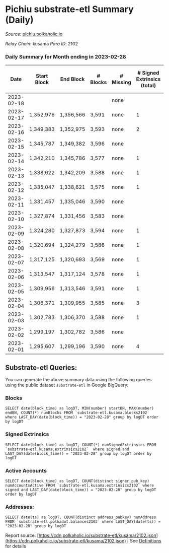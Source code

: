 # Pichiu substrate-etl Summary (Daily)

_Source_: [pichiu.polkaholic.io](https://pichiu.polkaholic.io)

*Relay Chain*: kusama
*Para ID*: 2102



### Daily Summary for Month ending in 2023-02-28


| Date | Start Block | End Block | # Blocks | # Missing | # Signed Extrinsics (total) | # Active Accounts | # Addresses with Balances | # Events | # Transfers | # XCM Transfers In | # XCM Transfers Out |
| ---- | ----------- | --------- | -------- | --------- | --------------------------- | ----------------- | ------------------------- | -------- | ----------- | ------------------ | ------------------- |
| 2023-02-18 |  |  |  | none  |  |  |  |  |   |   |   |
| 2023-02-17 | 1,352,976 | 1,356,566 | 3,591 | none  | 1 | 1 | 1,148 | 7,188 |   |   |   |
| 2023-02-16 | 1,349,383 | 1,352,975 | 3,593 | none  | 2 | 2 | 1,148 | 7,196 |   |   |   |
| 2023-02-15 | 1,345,787 | 1,349,382 | 3,596 | none  |  |  | 1,148 | 7,194 |   |   |   |
| 2023-02-14 | 1,342,210 | 1,345,786 | 3,577 | none  | 1 | 1 | 1,148 | 7,160 |   |   |   |
| 2023-02-13 | 1,338,622 | 1,342,209 | 3,588 | none  | 1 | 1 | 1,148 | 7,182 |   |   |   |
| 2023-02-12 | 1,335,047 | 1,338,621 | 3,575 | none  | 1 | 1 | 1,148 | 7,156 |   |   |   |
| 2023-02-11 | 1,331,457 | 1,335,046 | 3,590 | none  |  |  | 1,148 | 7,182 |   |   |   |
| 2023-02-10 | 1,327,874 | 1,331,456 | 3,583 | none  |  |  | 1,148 | 7,168 |   |   |   |
| 2023-02-09 | 1,324,280 | 1,327,873 | 3,594 | none  | 1 | 1 | 1,148 | 7,194 |   |   |   |
| 2023-02-08 | 1,320,694 | 1,324,279 | 3,586 | none  | 1 | 1 | 1,148 | 7,178 |   |   |   |
| 2023-02-07 | 1,317,125 | 1,320,693 | 3,569 | none  | 1 | 1 | 1,148 | 7,144 |   |   |   |
| 2023-02-06 | 1,313,547 | 1,317,124 | 3,578 | none  | 1 | 1 | 1,148 | 7,162 |   |   |   |
| 2023-02-05 | 1,309,956 | 1,313,546 | 3,591 | none  | 1 | 1 | 1,148 | 7,190 |   |   |   |
| 2023-02-04 | 1,306,371 | 1,309,955 | 3,585 | none  | 3 | 3 | 1,148 | 7,184 |   |   |   |
| 2023-02-03 | 1,302,783 | 1,306,370 | 3,588 | none  | 1 | 1 | 1,148 | 7,182 |   |   |   |
| 2023-02-02 | 1,299,197 | 1,302,782 | 3,586 | none  |  |  | 1,148 | 7,174 |   |   |   |
| 2023-02-01 | 1,295,607 | 1,299,196 | 3,590 | none  | 4 | 3 | 1,148 | 7,198 |   |   |   |

## Substrate-etl Queries:
You can generate the above summary data using the following queries using the public dataset `substrate-etl` in Google BigQuery:


### Blocks
```
SELECT date(block_time) as logDT, MIN(number) startBN, MAX(number) endBN, COUNT(*) numBlocks FROM `substrate-etl.kusama.blocks2102`  where LAST_DAY(date(block_time)) = "2023-02-28" group by logDT order by logDT
```


### Signed Extrinsics
```
SELECT date(block_time) as logDT, COUNT(*) numSignedExtrinsics FROM `substrate-etl.kusama.extrinsics2102`  where signed and LAST_DAY(date(block_time)) = "2023-02-28" group by logDT order by logDT
```


### Active Accounts
```
SELECT date(block_time) as logDT, COUNT(distinct signer_pub_key) numAccountsActive FROM `substrate-etl.kusama.extrinsics2102` where signed and LAST_DAY(date(block_time)) = "2023-02-28" group by logDT order by logDT
```


### Addresses:
```
SELECT date(ts) as logDT, COUNT(distinct address_pubkey) numAddress FROM `substrate-etl.polkadot.balances2102` where LAST_DAY(date(ts)) = "2023-02-28" group by logDT
```



Report source: [https://cdn.polkaholic.io/substrate-etl/kusama/2102.json](https://cdn.polkaholic.io/substrate-etl/kusama/2102.json) | See [Definitions](/DEFINITIONS.md) for details
